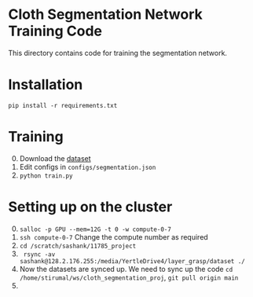 # Cloth Segmentation Network Training Code

This directory contains code for training the segmentation network. 

# Installation
`pip install -r requirements.txt`

# Training
0. Download the [dataset](https://drive.google.com/drive/folders/18Qr5umjP71jNGQh6eM5ck3u1Aui6I4Sd?usp=sharing)
1. Edit configs in `configs/segmentation.json`
2. `python train.py`

# Setting up on the cluster
0. `salloc -p GPU --mem=12G -t 0 -w compute-0-7`
1. `ssh compute-0-7` Change the compute number as required
2. `cd /scratch/sashank/11785_project`
3. ` rsync -av sashank@128.2.176.255:/media/YertleDrive4/layer_grasp/dataset ./`
4. Now the datasets are synced up. We need to sync up the code `cd /home/stirumal/ws/cloth_segmentation_proj`, `git pull origin main`
5. 
